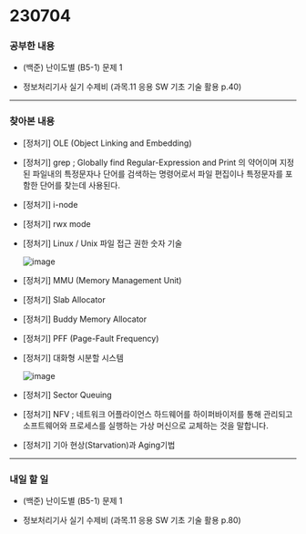 # 230704

### 공부한 내용

- (백준) 난이도별 (B5-1) 문제 1

- 정보처리기사 실기 수제비 (과목.11 응용 SW 기초 기술 활용 p.40)

---

### 찾아본 내용

- [정처기] OLE (Object Linking and Embedding)

- [정처기] grep ; Globally find Regular-Expression and Print 의 약어이며 지정된 파일내의 특정문자나 단어를 검색하는 명령어로서 파일 편집이나 특정문자를 포함한 단어를 찾는데 사용된다.

- [정처기] i-node

- [정처기] rwx mode

- [정처기] Linux / Unix 파일 접근 권한 숫자 기술

  ![image](https://wiki.dieg.info/_media/chmod-01.png)

- [정처기] MMU (Memory Management Unit)

- [정처기] Slab Allocator

- [정처기] Buddy Memory Allocator

- [정처기] PFF (Page-Fault Frequency)

- [정처기] 대화형 시분할 시스템

  ![image](https://blog.kakaocdn.net/dn/bCnxbz/btqUtprk0b9/mWsQ2SJAqF2O4FdtYgsVgk/img.jpg)

- [정처기] Sector Queuing

- [정처기] NFV ; 네트워크 어플라이언스 하드웨어를 하이퍼바이저를 통해 관리되고 소프트웨어와 프로세스를 실행하는 가상 머신으로 교체하는 것을 말합니다.

- [정처기] 기아 현상(Starvation)과 Aging기법

---

### 내일 할 일

- (백준) 난이도별 (B5-1) 문제 1

- 정보처리기사 실기 수제비 (과목.11 응용 SW 기초 기술 활용 p.80)
